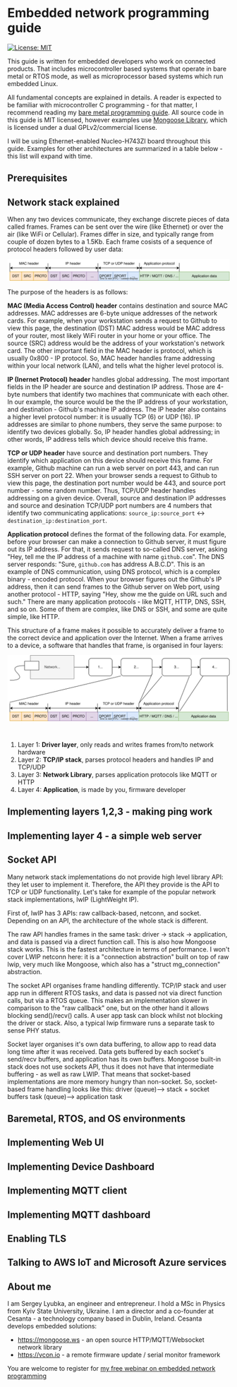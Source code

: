 # Embedded network programming guide

[![License: MIT](https://img.shields.io/badge/license-MIT-blue)](https://opensource.org/licenses/MIT)

This guide is written for embedded developers who work on connected products.
That includes microcontroller based systems that operate in bare metal or
RTOS mode, as well as microprocessor based systems which run embedded Linux.

All fundamental concepts are explained in details. A reader is expected to be
familiar with microcontroller C programming - for that matter, I recommend
reading my [bare metal programming
guide](https://github.com/cpq/bare-metal-programming-guide).  All source code
in this guide is MIT licensed, however examples use [Mongoose
Library](https://github.com/cesanta/mongoose), which is licensed under a dual
GPLv2/commercial license.

I will be using Ethernet-enabled Nucleo-H743ZI board throughout this guide.
Examples for other architectures are summarized in a table below - this list
will expand with time.

## Prerequisites

## Network stack explained

When any two devices communicate, they exchange discrete pieces of data called
frames. Frames can be sent over the wire (like Ethernet) or over the air (like
WiFi or Cellular).  Frames differ in size, and typically range from couple of
dozen bytes to a 1.5Kb.  Each frame cosists of a sequence of protocol headers
followed by user data:

<img alt="Network Frame" src="media/frame.svg" />

The purpose of the headers is as follows:

**MAC (Media Access Control) header** contains destination and source MAC
addresses. MAC addresses are 6-byte unique addresses of the network cards.  For
example, when your workstation sends a request to Github to view this page, the
destination (DST) MAC address would be MAC address of your router, most likely
WiFi router in your home or your office. The source (SRC) address would be the
address of your workstation's network card. The other important field in the
MAC header is protocol, which is usually 0x800 - IP protocol.  So, MAC header
handles frame addressing within your local network (LAN), and tells what the
higher level protocol is.

**IP (Inernet Protocol) header** handles global addressing. The most important
fields in the IP header are source and destination IP address. Those are 4-byte
numbers that identify two machines that communicate with each other.  In our
example, the source would be the the IP address of your workstation, and
destination - Github's machine IP address. The IP header also contains a higher
level protocol number: it is usually TCP (6) or UDP (16).  IP addresses are
similar to phone numbers, they serve the same purpose: to identify two devices
globally. So, IP header handles global addressing; in other words, IP address
tells which device should receive this frame.

**TCP or UDP header** have source and destination port numbers. They identify
which application on this device should receive this frame. For example, Github
machine can run a web server on port 443, and can run SSH server on port 22.
When your browser sends a request to Github to view this page, the destination
port number would be 443, and source port number - some random number.  Thus,
TCP/UDP header handles addressing on a given device. Overall, source and
destination IP addresses and source and desination TCP/UDP port numbers are 4
numbers that identify two communicating applications: `source_ip:source_port`
<-> `destination_ip:destination_port`.

**Application protocol** defines the format of the following data. For example,
before your browser can make a connection to Github server, it must figure out
its IP address. For that, it sends request to so-called DNS server, asking
"Hey, tell me the IP address of a machine with name `github.com`". The DNS
server responds: "Sure, `github.com` has address A.B.C.D". This is an example
of DNS communication, using DNS protocol, which is a complex binary - encoded
protocol.
When your browser figures out the Github's IP address, then it can send
frames to the Github server on Web port, using another protocol - HTTP,
saying "Hey, show me the guide on URL such and such."
There are many application protocols - like MQTT, HTTP, DNS, SSH, and so on.
Some of them are complex, like DNS or SSH, and some are quite simple, like
HTTP.

This structure of a frame makes it possible to accurately deliver
a frame to the correct device and application over the Internet. When a frame
arrives to a device, a software that handles that frame, is organised 
in four layers:


<img alt="Network Stack" src="media/stack.svg" style="margin-bottom: 2em;" />

1. Layer 1: **Driver layer**, only reads and writes frames from/to network hardware
2. Layer 2: **TCP/IP stack**, parses protocol headers and handles IP and TCP/UDP
3. Layer 3: **Network Library**, parses application protocols like MQTT or HTTP
4. Layer 4: **Application**, is made by you, firmware developer


## Implementing layers 1,2,3 - making ping work

## Implementing layer 4 - a simple web server

## Socket API

Many network stack implementations do not provide high level library API:
they let user to implement it. Therefore, the API they provide is the API
to TCP or UDP functionality. Let's take for example of the popular network
stack implementations, lwIP (LightWeight IP).

First of, lwIP has 3 APIs: raw callback-based, netconn, and socket.
Depending on an API, the architecture of the whole stack is different.

The raw API handles frames in the same task: driver -> stack -> application, and data is passed via a direct function call.
This is also how Mongoose stack works. This is the fastest architecture in terms of performance. I won't cover LWIP netconn here: it is a "connection abstraction" built on top of raw lwip, very much like Mongoose, which also has a "struct mg_connection" abstraction.

The socket API organises frame handling differently. TCP/IP stack and user app run in different RTOS tasks, and data is passed not via direct function calls, but via a RTOS queue. This makes an implementation slower in comparison to the "raw callback" one, but on the other hand it allows blocking send()/recv() calls. A user app task can block whilst not blocking the driver or stack. Also, a typical lwip firmware runs a separate task to sense PHY status.

Socket layer organises it's own data buffering, to allow app to read data long time after it was received. Data gets buffered by each socket's send/recv buffers, and application has its own buffers. Mongoose built-in stack does not use sockets API, thus it does not have that intermediate buffering - as well as raw LWIP. That means that socket-based implementations are more memory hungry than non-socket. So, socket-based frame handling looks like this:
driver (queue)--> stack + socket buffers task (queue)--> application task

## Baremetal, RTOS, and OS environments

## Implementing Web UI

## Implementing Device Dashboard

## Implementing MQTT client

## Implementing MQTT dashboard

## Enabling TLS

## Talking to AWS IoT and Microsoft Azure services

## About me

I am Sergey Lyubka, an engineer and entrepreneur. I hold a MSc in Physics from
Kyiv State University, Ukraine. I am a director and a co-founder at Cesanta - a
technology company based in Dublin, Ireland. Cesanta develops embedded
solutions:

- https://mongoose.ws - an open source HTTP/MQTT/Websocket network library
- https://vcon.io - a remote firmware update / serial monitor framework

You are welcome to register for
[my free webinar on embedded network programming](https://mongoose.ws/webinars/)


